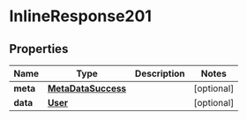 

# InlineResponse201

## Properties

Name | Type | Description | Notes
------------ | ------------- | ------------- | -------------
**meta** | [**MetaDataSuccess**](MetaDataSuccess.md) |  |  [optional]
**data** | [**User**](User.md) |  |  [optional]



